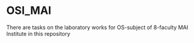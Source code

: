 # OSI_MAI
There are tasks on the laboratory works for OS-subject of 8-faculty MAI Institute in this repository
